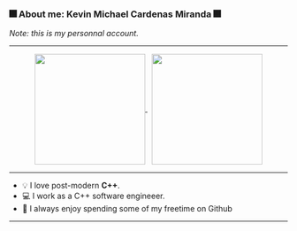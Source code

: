 ### 🎆 About me: Kevin Michael Cardenas Miranda 🎆

_Note: this is my personnal account._

---
<!--
<div align="center"> 

<img height=259 src="https://github-readme-stats-kevin-mcm.vercel.app/api/top-langs/?username=kevin-mcm&layout=compact&langs_count=20&role=owner,collaborator&theme=tokyonight&hide=matlab" alt="Language stats" />

<img height=259 src="https://github-readme-stats-kevin-mcm.vercel.app/api?username=kevin-mcm&show_icons=true&line_height=28&card_width=347&include_all_commits=true&role=owner,collaborator&show=reviews,discussions_answered&exclude_repo=github-readme-stats&theme=tokyonight&" alt="Github stats" />

</div>
![Kevin's GitHub stats](https://github-readme-stats-kevin-mcm.vercel.app/api/top-langs/?username=kevin-mcm&layout=compact&langs_count=20&role=owner,collaborator&theme=tokyonight&hide=matlab)
---
![Kevin's GitHub stats](https://github-readme-stats-kevin-mcm.vercel.app/api?username=kevin-mcm&show_icons=true&line_height=28&card_width=347&include_all_commits=true&role=owner,collaborator&show=reviews,discussions_answered&exclude_repo=github-readme-stats&theme=tokyonight&)
-->

<div align="center">
	<a href="https://github.com/kevin-mcm">
		<img height=200 align="center" src="https://github-readme-stats-kevin-mcm.vercel.app/api/top-langs/?username=kevin-mcm&layout=compact&langs_count=20&role=owner,collaborator&theme=tokyonight&hide=matlab" />
	</a> &nbsp;
	<a href="https://github.com/kevin-mcm">
		<img height=200 align="center" src="https://github-readme-stats-kevin-mcm.vercel.app/api?username=kevin-mcm&show_icons=true&line_height=28&card_width=347&include_all_commits=true&role=owner,collaborator&show=reviews,discussions_answered&exclude_repo=github-readme-stats&theme=tokyonight&"/>
	</a>
</div>


---

- 💡 I love post-modern **C++**.
- 💻 I work as a C++ software engineeer.
- 🌠 I always enjoy spending some of my freetime on Github
---

